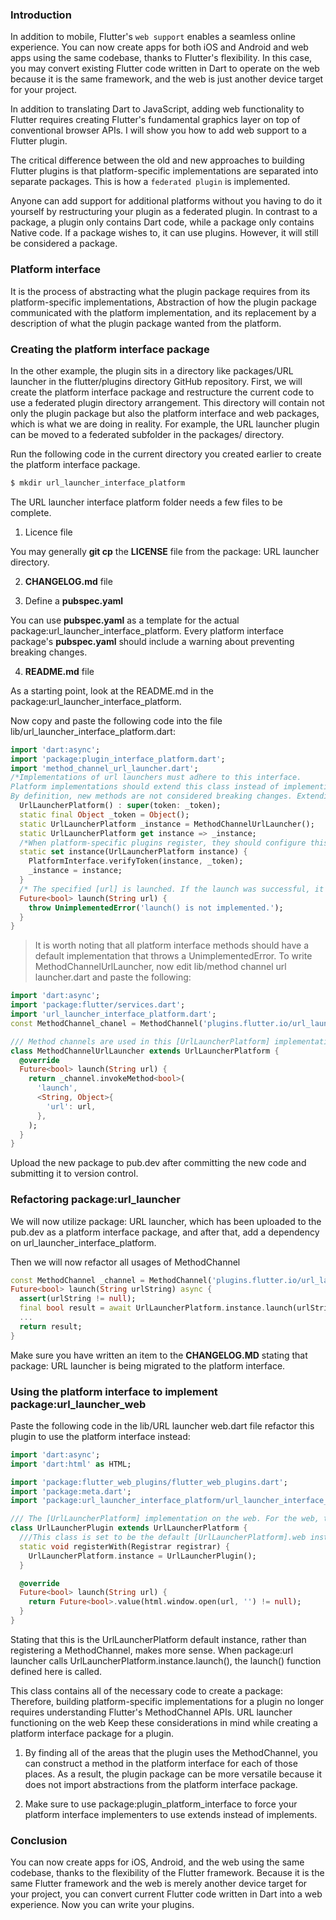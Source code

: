 ### Introduction
In addition to mobile, Flutter's `web support` enables a seamless online experience. You can now create apps for both iOS and Android and web apps using the same codebase, thanks to Flutter's flexibility. In this case, you may convert existing Flutter code written in Dart to operate on the web because it is the same framework, and the web is just another device target for your project. 

In addition to translating Dart to JavaScript, adding web functionality to Flutter requires creating Flutter's fundamental graphics layer on top of conventional browser APIs. I will show you how to add web support to a Flutter plugin.

The critical difference between the old and new approaches to building Flutter plugins is that platform-specific implementations are separated into separate packages. This is how a `federated plugin` is implemented. 

Anyone can add support for additional platforms without you having to do it yourself by restructuring your plugin as a federated plugin. In contrast to a package, a plugin only contains Dart code, while a package only contains Native code. If a package wishes to, it can use plugins. However, it will still be considered a package.

### Platform interface
It is the process of abstracting what the plugin package requires from its platform-specific implementations,  Abstraction of how the plugin package communicated with the platform implementation, and its replacement by a description of what the plugin package wanted from the platform.

### Creating the platform interface package
In the other example, the plugin sits in a directory like packages/URL launcher in the flutter/plugins directory GitHub repository. First, we will create the platform interface package and restructure the current code to use a federated plugin directory arrangement. This directory will contain not only the plugin package but also the platform interface and web packages, which is what we are doing in reality. For example, the URL launcher plugin can be moved to a federated subfolder in the packages/ directory. 

Run the following code in the current directory you created earlier to create the platform interface package.

```bash
$ mkdir url_launcher_interface_platform
```

The URL launcher interface platform folder needs a few files to be complete.

1. Licence file

You may generally **git cp** the **LICENSE** file from the package: URL launcher directory.

2. **CHANGELOG.md** file

3. Define a **pubspec.yaml**

You can use **pubspec.yaml** as a template for the actual package:url_launcher_interface_platform. Every platform interface package's **pubspec.yaml** should include a warning about preventing breaking changes.

4.  **README.md** file

As a starting point, look at the README.md in the package:url_launcher_interface_platform.

Now copy and paste the following code into the file lib/url_launcher_interface_platform.dart:

```dart
import 'dart:async';
import 'package:plugin_interface_platform.dart';
import 'method_channel_url_launcher.dart';
/*Implementations of url launchers must adhere to this interface.
Platform implementations should extend this class instead of implementing a URL launcher.
By definition, new methods are not considered breaking changes. Extending this class (with extends) assures that the subclass receives the default implementation, whereas the newly added interface will damage platform implementations of this interface.*/
  UrlLauncherPlatform() : super(token: _token);
  static final Object _token = Object();
  static UrlLauncherPlatform _instance = MethodChannelUrlLauncher();
  static UrlLauncherPlatform get instance => _instance;
  /*When platform-specific plugins register, they should configure this with their own platform-specific class that extends [UrlLauncherPlatform].*/
  static set instance(UrlLauncherPlatform instance) {
    PlatformInterface.verifyToken(instance, _token);
    _instance = instance;
  }
  /* The specified [url] is launched. If the launch was successful, it returns [true].*/
  Future<bool> launch(String url) {
    throw UnimplementedError('launch() is not implemented.');
  }
}
```

> It is worth noting that all platform interface methods should have a default implementation that throws a UnimplementedError. To write MethodChannelUrlLauncher, now edit lib/method channel url launcher.dart and paste the following:
> 
```dart
import 'dart:async';
import 'package:flutter/services.dart';
import 'url_launcher_interface_platform.dart';
const MethodChannel_chanel = MethodChannel('plugins.flutter.io/url_launcher');

/// Method channels are used in this [UrlLauncherPlatform] implementation.
class MethodChannelUrlLauncher extends UrlLauncherPlatform {
  @override
  Future<bool> launch(String url) {
    return _channel.invokeMethod<bool>(
      'launch',
      <String, Object>{
        'url': url,
      },
    );
  }
}
```

Upload the new package to pub.dev after committing the new code and submitting it to version control.

### Refactoring package:url_launcher
We will now utilize package: URL launcher, which has been uploaded to the pub.dev as a platform interface package, and after that, add a dependency on url_launcher_interface_platform.

Then we will now refactor all usages of MethodChannel

```dart
const MethodChannel _channel = MethodChannel('plugins.flutter.io/url_launcher');
Future<bool> launch(String urlString) async {
  assert(urlString != null);
  final bool result = await UrlLauncherPlatform.instance.launch(urlString);
  ...
  return result;
}
```

Make sure you have written an item to the **CHANGELOG.MD** stating that package: URL launcher is being migrated to the platform interface.

### Using the platform interface to implement package:url_launcher_web
Paste the following code in the lib/URL launcher web.dart file refactor this plugin to use the platform interface instead:

```Dart
import 'dart:async';
import 'dart:html' as HTML;

import 'package:flutter_web_plugins/flutter_web_plugins.dart';
import 'package:meta.dart';
import 'package:url_launcher_interface_platform/url_launcher_interface_platform.dart';

/// The [UrlLauncherPlatform] implementation on the web. For the web, this class implements the package:url launcher functionality.
class UrlLauncherPlugin extends UrlLauncherPlatform {
  ///This class is set to be the default [UrlLauncherPlatform].web instance.
  static void registerWith(Registrar registrar) {
    UrlLauncherPlatform.instance = UrlLauncherPlugin();
  }

  @override
  Future<bool> launch(String url) {
    return Future<bool>.value(html.window.open(url, '') != null);
  }
}
```

Stating that this is the UrlLauncherPlatform default instance, rather than registering a MethodChannel, makes more sense. When package:url launcher calls UrlLauncherPlatform.instance.launch(), the launch() function defined here is called.

This class contains all of the necessary code to create a package: Therefore, building platform-specific implementations for a plugin no longer requires understanding Flutter's MethodChannel APIs. URL launcher functioning on the web Keep these considerations in mind while creating a platform interface package for a plugin.

1. By finding all of the areas that the plugin uses the MethodChannel, you can construct a method in the platform interface for each of those places. As a result, the plugin package can be more versatile because it does not import abstractions from the platform interface package.

2. Make sure to use package:plugin_platform_interface to force your platform interface implementers to use extends instead of implements.

### Conclusion
You can now create apps for iOS, Android, and the web using the same codebase, thanks to the flexibility of the Flutter framework. Because it is the same Flutter framework and the web is merely another device target for your project, you can convert current Flutter code written in Dart into a web experience. Now you can write your plugins.
